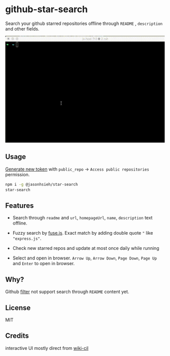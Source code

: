 # github-star-search

Search your github starred repositories offline through `README` , `description` and other fields.

![Screen capture animation](./github-star-search.gif)

## Usage

[Generate new token](https://github.com/settings/tokens) with `public_repo` -> `Access public repositories` permission.

```sh
npm i -g @jasonhsieh/star-search
star-search
```

## Features

-   Search through `readme` and `url`, `homepageUrl`, `name`, `description` text offline.

-   Fuzzy search by [fuse.js](https://fusejs.io/). Exact match by adding double quote `"` like `"express.js"`.

-   Check new starred repos and update at most once daily while running

-   Select and open in browser. `Arrow Up`, `Arrow Down`, `Page Down`, `Page Up` and `Enter` to open in browser.

## Why?

Github [filter](https://github.com/tj?tab=stars) not support search through `README` content yet.

## License

MIT

## Credits

interactive UI mostly direct from [wiki-cil](https://github.com/hexrcs/wiki-cli)
